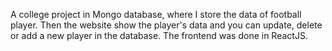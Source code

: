 A college project in Mongo database, where I store the data of football player. Then the website show the player's data and you can update, delete or add a new player in the database. The frontend was done in ReactJS.
